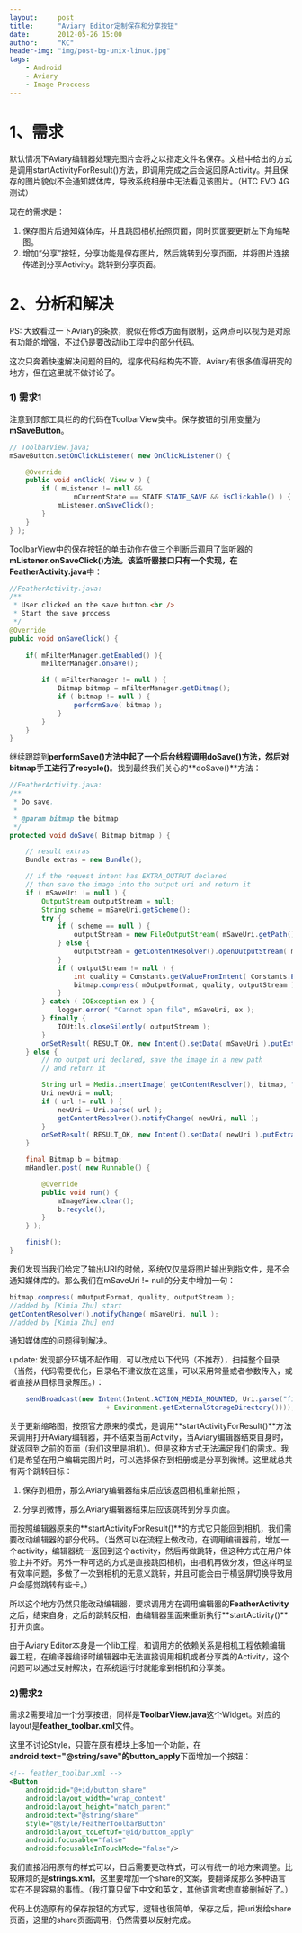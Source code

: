 ```yaml
---
layout:     post
title:      "Aviary Editor定制保存和分享按钮"
date:       2012-05-26 15:00
author:     "KC"
header-img: "img/post-bg-unix-linux.jpg"
tags:
    - Android
    - Aviary
    - Image Proccess
---
```


# 1、需求
默认情况下Aviary编辑器处理完图片会将之以指定文件名保存。文档中给出的方式是调用startActivityForResult()方法，即调用完成之后会返回原Activity。并且保存的图片貌似不会通知媒体库，导致系统相册中无法看见该图片。（HTC EVO 4G测试）

现在的需求是：

1. 保存图片后通知媒体库，并且跳回相机拍照页面，同时页面要更新左下角缩略图。
2. 增加“分享”按钮，分享功能是保存图片，然后跳转到分享页面，并将图片连接传递到分享Activity。跳转到分享页面。

# 2、分析和解决
PS: 大致看过一下Aviary的条款，貌似在修改方面有限制，这两点可以视为是对原有功能的增强，不过仍是要改动lib工程中的部分代码。

这次只奔着快速解决问题的目的，程序代码结构先不管。Aviary有很多值得研究的地方，但在这里就不做讨论了。

### 1) 需求1
注意到顶部工具栏的的代码在ToolbarView类中。保存按钮的引用变量为**mSaveButton**。

```java
// ToolbarView.java;
mSaveButton.setOnClickListener( new OnClickListener() {

	@Override
	public void onClick( View v ) {
		if ( mListener != null && 
				mCurrentState == STATE.STATE_SAVE && isClickable() ) {
			mListener.onSaveClick();
		}
	}
} );
```

ToolbarView中的保存按钮的单击动作在做三个判断后调用了监听器的**mListener.onSaveClick()**方法。该监听器接口只有一个实现，在**FeatherActivity.java**中：

```java
//FeatherActivity.java:
/**
 * User clicked on the save button.<br /> 
 * Start the save process
 */
@Override
public void onSaveClick() {
	
	if( mFilterManager.getEnabled() ){
		mFilterManager.onSave();

		if ( mFilterManager != null ) {
			Bitmap bitmap = mFilterManager.getBitmap();
			if ( bitmap != null ) {
				performSave( bitmap );
			}
		}
	}
}
```

继续跟踪到**performSave()**方法中起了一个后台线程调用**doSave()**方法，然后对bitmap手工进行了**recycle()**。找到最终我们关心的**doSave()**方法：

```java
//FeatherActivity.java:
/**
 * Do save.
 *
 * @param bitmap the bitmap
 */
protected void doSave( Bitmap bitmap ) {

	// result extras
	Bundle extras = new Bundle();

	// if the request intent has EXTRA_OUTPUT declared
	// then save the image into the output uri and return it
	if ( mSaveUri != null ) {
		OutputStream outputStream = null;
		String scheme = mSaveUri.getScheme();
		try {
			if ( scheme == null ) {
				outputStream = new FileOutputStream( mSaveUri.getPath() );
			} else {
				outputStream = getContentResolver().openOutputStream( mSaveUri );
			}
			if ( outputStream != null ) {
				int quality = Constants.getValueFromIntent( Constants.EXTRA_OUTPUT_QUALITY, 90 );
				bitmap.compress( mOutputFormat, quality, outputStream );
			}
		} catch ( IOException ex ) {
			logger.error( "Cannot open file", mSaveUri, ex );
		} finally {
			IOUtils.closeSilently( outputStream );
		}
		onSetResult( RESULT_OK, new Intent().setData( mSaveUri ).putExtras( extras ) );
	} else {
		// no output uri declared, save the image in a new path
		// and return it

		String url = Media.insertImage( getContentResolver(), bitmap, "title", "modified with Aviary Feather" );
		Uri newUri = null;
		if ( url != null ) {
			newUri = Uri.parse( url );
			getContentResolver().notifyChange( newUri, null );
		}
		onSetResult( RESULT_OK, new Intent().setData( newUri ).putExtras( extras ) );
	}

	final Bitmap b = bitmap;
	mHandler.post( new Runnable() {

		@Override
		public void run() {
			mImageView.clear();
			b.recycle();
		}
	} );

	finish();
}
```

我们发现当我们给定了输出URI的时候，系统仅仅是将图片输出到指文件，是不会通知媒体库的。那么我们在mSaveUri != null的分支中增加一句：

```java
bitmap.compress( mOutputFormat, quality, outputStream );
//added by [Kimia Zhu] start
getContentResolver().notifyChange( mSaveUri, null );
//added by [Kimia Zhu] end
```

通知媒体库的问题得到解决。

update: 发现部分环境不起作用，可以改成以下代码（不推荐），扫描整个目录（当然，代码需要优化，目录名不建议放在这里，可以采用常量或者参数传入，或者直接从目标目录解压。）：

```java
	sendBroadcast(new Intent(Intent.ACTION_MEDIA_MOUNTED, Uri.parse("file://"
		                + Environment.getExternalStorageDirectory())));
```

关于更新缩略图，按照官方原来的模式，是调用**startActivityForResult()**方法来调用打开Aviary编辑器，并不结束当前Activity，当Aviary编辑器结束自身时，就返回到之前的页面（我们这里是相机）。但是这种方式无法满足我们的需求。我们是希望在用户编辑完图片时，可以选择保存到相册或是分享到微博。这里就总共有两个跳转目标：

1. 保存到相册，那么Aviary编辑器结束后应该返回相机重新拍照；

2. 分享到微博，那么Aviary编辑器结束后应该跳转到分享页面。

而按照编辑器原来的**startActivityForResult()**的方式它只能回到相机，我们需要改动编辑器的部分代码。（当然可以在流程上做改动，在调用编辑器前，增加一个activity，编辑器统一返回到这个activity，然后再做跳转，但这种方式在用户体验上并不好。另外一种可选的方式是直接跳回相机，由相机再做分发，但这样明显有效率问题，多做了一次到相机的无意义跳转，并且可能会由于横竖屏切换导致用户会感觉跳转有些卡。）

所以这个地方仍然只能改动编辑器，要求调用方在调用编辑器的**FeatherActivity**之后，结束自身，之后的跳转反相，由编辑器里面来重新执行**startActivity()**打开页面。

由于Aviary Editor本身是一个lib工程，和调用方的依赖关系是相机工程依赖编辑器工程，在编译器编译时编辑器中无法直接调用相机或者分享类的Activity，这个问题可以通过反射解决，在系统运行时就能拿到相机和分享类。


### 2)需求2

需求2需要增加一个分享按钮，同样是**ToolbarView.java**这个Widget。对应的layout是**feather_toolbar.xml**文件。

这里不讨论Style，只管在原有模块上多加一个功能，在**android:text="@string/save"**的**button_apply**下面增加一个按钮：

```xml
<!-- feather_toolbar.xml -->
<Button
    android:id="@+id/button_share"
    android:layout_width="wrap_content"
    android:layout_height="match_parent"
    android:text="@string/share" 
    style="@style/FeatherToolbarButton" 
    android:layout_toLeftOf="@id/button_apply" 
    android:focusable="false" 
    android:focusableInTouchMode="false"/>
```

我们直接沿用原有的样式可以，日后需要更改样式，可以有统一的地方来调整。比较麻烦的是**strings.xml**，这里要增加一个share的文案，要翻译成那么多种语言实在不是容易的事情。（我打算只留下中文和英文，其他语言考虑直接删掉好了。）

代码上仿造原有的保存按钮的方式写，逻辑也很简单，保存之后，把uri发给share页面，这里的share页面调用，仍然需要以反射完成。